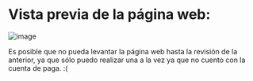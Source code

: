 # Vista previa de la página web:
![image](https://user-images.githubusercontent.com/111834274/186311847-867a0d2d-1b3c-4a54-94df-276146022320.png)

Es posible que no pueda levantar la página web hasta la revisión de la anterior, ya que sólo puedo realizar una a la vez ya que no cuento con la cuenta de paga. :(
